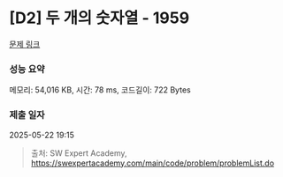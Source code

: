 # [D2] 두 개의 숫자열 - 1959 

[문제 링크](https://swexpertacademy.com/main/code/problem/problemDetail.do?contestProbId=AV5PpoFaAS4DFAUq) 

### 성능 요약

메모리: 54,016 KB, 시간: 78 ms, 코드길이: 722 Bytes

### 제출 일자

2025-05-22 19:15



> 출처: SW Expert Academy, https://swexpertacademy.com/main/code/problem/problemList.do
